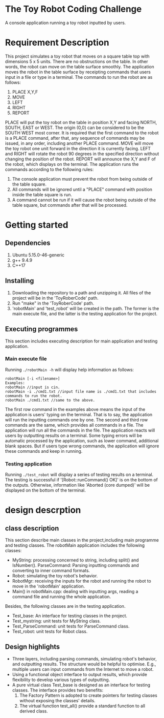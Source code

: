 # The Toy Robot Coding Challenge
A console application running a toy robot inputted by users. 
# Requirement Description
This project simulates a toy robot that moves on a square table top with dimensions 5 x 5 units. There are no obstructions on the table. In other words, the robot can move on the table surface smoothly. The application moves the robot in the table surface by receipting commands that users input in a file or type in a terminal. The commands to run the robot are as follows:
1. PLACE X,Y,F
2. MOVE
3. LEFT
4. RIGHT
5. REPORT
   
PLACE will put the toy robot on the table in position X,Y and facing NORTH, SOUTH, EAST or WEST. The origin (0,0) can be considered to be the SOUTH WEST most corner. It is required that the first command to the robot is a PLACE command, after that, any sequence of commands may be issued, in any order, including another PLACE command. 
MOVE will move the toy robot one unit forward in the direction it is currently facing.
LEFT and RIGHT will rotate the robot 90 degrees in the specified direction without changing the position of the robot.
REPORT will announce the X,Y and F of the robot, which displays on the terminal. 
The application runs the commands according to the following rules:
1. The console application must prevent the robot from being outside of the table square.
2. All commands will be ignored until a "PLACE" command with position inside the table square is run.
3. A command cannot be run if it will cause the robot being outside of the table square, but commands after that will be processed.

# Getting started
## Dependencies
1. Ubuntu 5.15.0-46-generic
2. g++ 9.4.9
3. C++17

## Installing
1. Downloading the repository to a path and unzipping it. All files of the project will be in the 'ToyRoberCode' path. 
2. Run "make" in the 'ToyRoberCode' path.
3. 'robotMain' and 'test_robot' will be created in the path. The former is the main execute file, and the latter is the testing application for the project.

## Executing programmes
This section includes executing description for main application and testing application. 
### Main execute file
Running ```./robotMain -h``` will display help information as follows:
```
robotMain [-i <filename>]
Examples:
robotMain //input is cin.
robotMain -i ./cmd1.txt //input file name is ./cmd1.txt that includes commands to run the robot.
robotMain ./cmd1.txt //same to the above. 
```
The first row command in the examples above means the input of the application is users' typing on the terminal. That is to say, the application will run the inputting commands one by one. 
The second and third row commands are the same, which provides all commands in a file. The application will run all the commands in the file. 
The application reacts will users by outputting results on a terminal. 
Some typing errors will be automatic processed by the application, such as lower command, additional blank spaces. But if users type wrong commands, the application will ignore these commands and keep in running. 
### Testing application
Running ```./test_robot``` will display a series of testing results on a terminal. The testing is successful if '[Robot::runCommand() OK]' is on the bottom of the outputs. Otherwise, information like 'Aborted (core dumped)' will be displayed on the bottom of the terminal.

# design descrption
## class description
This section describe main classes in the project,including main programme and testing classes. The robotMain application includes the following classes:
* MyString: processing concerned to string, including split() and IsNumber().
ParseCommand: Parsing inputting commands and converting to inner command formats.
* Robot: simulating the toy robot's behavior.
* RobotMgr: receiving the inputs for the robot and running the robot to move in the 'robotMain' application.
* Main() in robotMain.cpp: dealing with inputting args, reading a command file and running the whole application.

Besides, the following classes are in the testing application.
* Test_base: An interface for  testing classes in the project.
* Test_mystring: unit tests for MyString class.
* Test_ParseCommand:  unit tests for ParseCommand class.
* Test_robot:  unit tests for Robot class.

## Design highlights
* Three layers, including parsing commands, simulating robot's behavior, and outputting results. The structure would be helpful to optimise. E.g., multiple users can input commands from the Internet to move a robot.
* Using a functional object interface to output results, which provide flexibility to develop various types of outputting.
* A pure virtual class Test_base is designed as an interface for testing classes. The interface provides two benefits: 
    1. The Factory Pattern is adopted to create pointers for testing classes without exposing the classes' details.
    2. The virtual function test_all() provide a standard function to all derived class.

